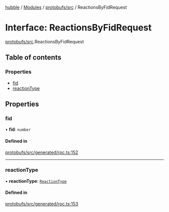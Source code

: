 [hubble](../README.md) / [Modules](../modules.md) / [protobufs/src](../modules/protobufs_src.md) / ReactionsByFidRequest

# Interface: ReactionsByFidRequest

[protobufs/src](../modules/protobufs_src.md).ReactionsByFidRequest

## Table of contents

### Properties

- [fid](protobufs_src.ReactionsByFidRequest.md#fid)
- [reactionType](protobufs_src.ReactionsByFidRequest.md#reactiontype)

## Properties

### fid

• **fid**: `number`

#### Defined in

[protobufs/src/generated/rpc.ts:152](https://github.com/vinliao/hubble/blob/4e20c6c/packages/protobufs/src/generated/rpc.ts#L152)

___

### reactionType

• **reactionType**: [`ReactionType`](../enums/protobufs_src.ReactionType.md)

#### Defined in

[protobufs/src/generated/rpc.ts:153](https://github.com/vinliao/hubble/blob/4e20c6c/packages/protobufs/src/generated/rpc.ts#L153)
